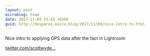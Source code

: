 ```yaml
---
layout: post
microblog: true
date: 2017-11-09 23:43 +0300
guid: http://desparoz.micro.blog/2017/11/09/nice-intro-to.html
---
```

Nice intro to applying GPS data after the fact in Lightroom

[twitter.com/scottwyde...](https://twitter.com/scottwyden/status/928719864621158405)
